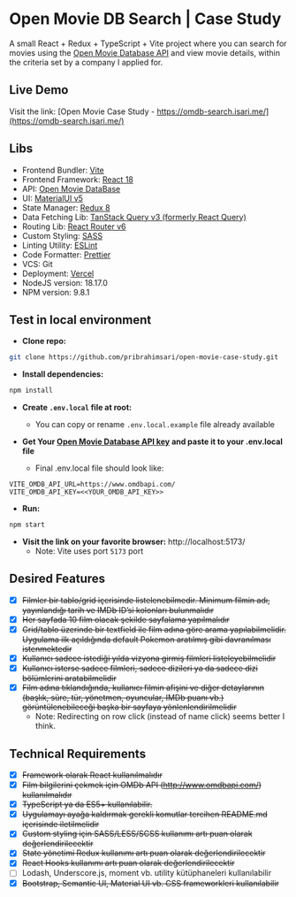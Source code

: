 # Open Movie DB Search | Case Study
A small React + Redux + TypeScript + Vite project where you can search for movies using the [Open Movie Database API](https://omdbapi.com/) and view movie details, within the criteria set by a company I applied for.

## Live Demo
Visit the link: [Open Movie Case Study - https://omdb-search.isari.me/](https://omdb-search.isari.me/)

## Libs
- Frontend Bundler: [Vite](https://vitejs.dev/)
- Frontend Framework: [React 18](https://react.dev/)
- API: [Open Movie DataBase](https://www.omdbapi.com/)
- UI: [MaterialUI v5](https://mui.com/)
- State Manager: [Redux 8](https://react-redux.js.org/)
- Data Fetching Lib: [TanStack Query v3 (formerly React Query)](https://tanstack.com/query/v3/)
- Routing Lib: [React Router v6](https://reactrouter.com/en/main)
- Custom Styling: [SASS](https://sass-lang.com/)
- Linting Utility: [ESLint](https://eslint.org/)
- Code Formatter: [Prettier](https://prettier.io/)
- VCS: Git
- Deployment: [Vercel](https://vercel.com/)
- NodeJS version: 18.17.0
- NPM version: 9.8.1

## Test in local environment

- **Clone repo:**
```bash
git clone https://github.com/pribrahimsari/open-movie-case-study.git
```

- **Install dependencies:**
```bash
npm install
```

- **Create `.env.local` file at root:**
    - You can copy or rename `.env.local.example` file already available


- **Get Your [Open Movie Database API key](https://omdbapi.com/) and paste it to your .env.local file**
    - Final .env.local file should look like:
```.env.local
VITE_OMDB_API_URL=https://www.omdbapi.com/
VITE_OMDB_API_KEY=<<YOUR_OMDB_API_KEY>>
```

- **Run:**
```bash
npm start
```

- **Visit the link on your favorite browser:** http://localhost:5173/
    - Note: Vite uses port `5173` port 


## Desired Features
- [x] ~~Filmler bir tablo/grid içerisinde listelenebilmedir. Minimum filmin adı, yayınlandığı tarih ve IMDb ID’si kolonları bulunmalıdır~~
- [x] ~~Her sayfada 10 film olacak şekilde sayfalama yapılmalıdır~~
- [x] ~~Grid/tablo üzerinde bir textfield ile film adına göre arama yapılabilmelidir. Uygulama ilk açıldığında default Pokemon aratılmış gibi davranılması istenmektedir~~
- [x] ~~Kullanıcı sadece istediği yılda vizyona girmiş filmleri listeleyebilmelidir~~
- [x] ~~Kullanıcı isterse sadece filmleri, sadece dizileri ya da sadece dizi bölümlerini aratabilmelidir~~
- [x] ~~Film adına tıklandığında, kullanıcı filmin afişini ve diğer detaylarının (başlık, süre, tür, yönetmen, oyuncular, IMDb puanı vb.) görüntülenebileceği başka bir sayfaya yönlenlendirilmelidir~~
  - Note: Redirecting on row click (instead of name click) seems better I think.

## Technical Requirements
- [x] ~~Framework olarak React kullanılmalıdır~~
- [x] ~~Film bilgilerini çekmek için OMDb API (http://www.omdbapi.com/) kullanılmalıdır~~
- [x] ~~TypeScript ya da ES5+ kullanılabilir.~~
- [x] ~~Uygulamayı ayağa kaldırmak gerekli komutlar tercihen README.md içerisinde iletilmelidir~~
- [x] ~~Custom styling için SASS/LESS/SCSS kullanımı artı puan olarak değerlendirilecektir~~
- [x] ~~State yönetimi Redux kullanımı artı puan olarak değerlendirilecektir~~
- [x] ~~React Hooks kullanımı artı puan olarak değerlendirilecektir~~
- [ ] Lodash, Underscore.js, moment vb. utility kütüphaneleri kullanılabilir
- [x] ~~Bootstrap, Semantic UI, Material UI vb. CSS frameworkleri kullanılabilir~~